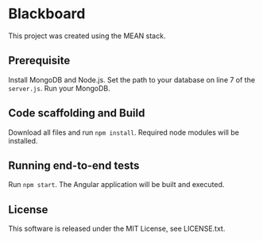 # Blackboard
This project was created using the MEAN stack.

## Prerequisite
Install MongoDB and Node.js.
Set the path to your database on line 7 of the `server.js`.
Run your MongoDB.

## Code scaffolding and Build
Download all files and run `npm install`. Required node modules will be installed.

## Running end-to-end tests
Run `npm start`. The Angular application will be built and executed.

## License
This software is released under the MIT License, see LICENSE.txt.
